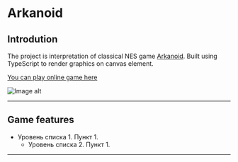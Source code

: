 # Arkanoid

    
## Introdution
The project is interpretation of classical NES game [Arkanoid](https://en.wikipedia.org/wiki/Arkanoid).
Built using TypeScript to render graphics on canvas element. 

[You can play online game here](https://en.wikipedia.org/wiki/Arkanoid)

![Image alt](https://github.com/YuryYuhno/TypeScript_Arkanoid/blob/main/Images/Main.png)
___

## Game features

- Уровень списка 1. Пункт 1.
    - Уровень списка 2. Пункт 1.
___

